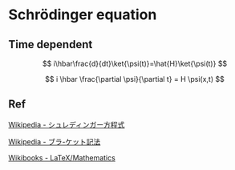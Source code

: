 # Schrödinger equation

## Time dependent

$$
i\hbar\frac{d}{dt}\ket{\psi(t)}=\hat{H}\ket{\psi(t)}
$$

$$
i \hbar \frac{\partial \psi}{\partial t} = H \psi(x,t)
$$

## Ref

[Wikipedia - シュレディンガー方程式](https://ja.wikipedia.org/wiki/%E3%82%B7%E3%83%A5%E3%83%AC%E3%83%BC%E3%83%87%E3%82%A3%E3%83%B3%E3%82%AC%E3%83%BC%E6%96%B9%E7%A8%8B%E5%BC%8F)

[Wikipedia - ブラ-ケット記法](https://ja.wikipedia.org/wiki/%E3%83%96%E3%83%A9-%E3%82%B1%E3%83%83%E3%83%88%E8%A8%98%E6%B3%95)

[Wikibooks - LaTeX/Mathematics](https://en.wikibooks.org/wiki/LaTeX/Mathematics)
